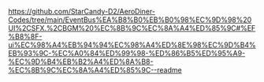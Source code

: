https://github.com/StarCandy-D2/AeroDiner-Codes/tree/main/EventBus%EA%B8%B0%EB%B0%98%EC%9D%98%20UI%2CSFX.%2CBGM%20%EC%8B%9C%EC%8A%A4%ED%85%9C#%EF%B8%8F-ui%EC%98%A4%EB%94%94%EC%98%A4%ED%8E%98%EC%9D%B4%EB%93%9C-%EC%A0%84%ED%99%98-%ED%86%B5%ED%95%A9-%EC%9D%B4%EB%B2%A4%ED%8A%B8-%EC%8B%9C%EC%8A%A4%ED%85%9C--readme
